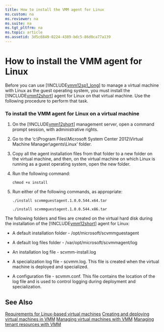 ```yaml
---
title: How to install the VMM agent for Linux
ms.custom: na
ms.reviewer: na
ms.suite: na
ms.tgt_pltfrm: na
ms.topic: article
ms.assetid: 3d5c6849-0224-4389-bdc5-86d0ca77a139
---
```

# How to install the VMM agent for Linux
Before you can use [!INCLUDE[vmm12sp1_long](../../Token/vmm12sp1_long_md.md)] to manage a virtual machine with Linux as the guest operating system, you must install the [!INCLUDE[vmm12short](../../Token/vmm12short_md.md)] agent for Linux on that virtual machine. Use the following procedure to perform that task.

### To install the VMM agent for Linux on a virtual machine

1.  On the [!INCLUDE[vmm12short](../../Token/vmm12short_md.md)] management server, open a command prompt session, with administrative rights.

2.  Go to the ‘c:\\Program Files\\Microsoft System Center 2012\\Virtual Machine Manager\\agents\\Linux’ folder.

3.  Copy all the agent installation files from that folder to a new folder on the virtual machine, and then, on the virtual machine on which Linux is running as a guest operating system, open the new folder.

4.  Run the following command:

    ```
    chmod +x install
    ```

5.  Run either of the following commands, as appropriate:

    ```
    ./install scvmmguestagent.1.0.0.544.x64.tar
    ```

    ```
    ./install scvmmguestagent.1.0.0.544.x86.tar
    ```

The following folders and files are created on the virtual hard disk during the installation of the [!INCLUDE[vmm12short](../../Token/vmm12short_md.md)] agent for Linux:

-   A default installation folder \- \/opt\/microsoft\/scvmmguestagent

-   A default log files folder \- \/var\/opt\/microsoft\/scvmmagent\/log

-   An installation log file \- scvmm\-install.log

-   A specialization log file \- scvmm.log. This file is created when the virtual machine is deployed and specialized.

-   A configuration file \- scvmm.conf. This file contains the location of the log file and is used to control logging during deployment and specialization.

## See Also
[Requirements for Linux-based virtual machines](Requirements-for-Linux-based-virtual-machines.md)
[Creating and deploying virtual machines in VMM](Creating-and-deploying-virtual-machines-in-VMM.md)
[Managing virtual machines with VMM](Managing-virtual-machines-with-VMM.md)
[Managing tenant resources with VMM](Managing-tenant-resources-with-VMM.md)


